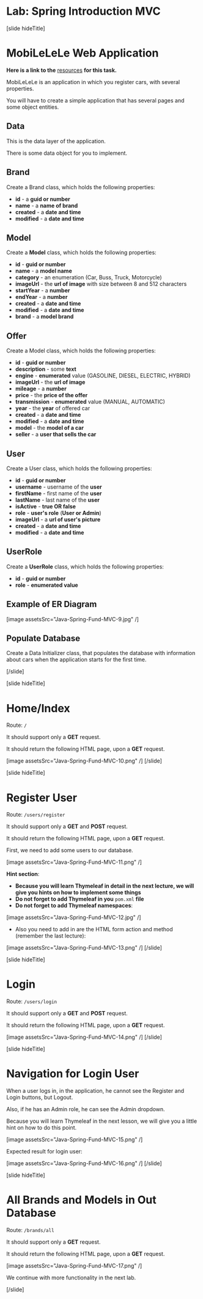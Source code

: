 # Lab: Spring Introduction MVC 

[slide hideTitle]
# MobiLeLeLe Web Application 

**Here is a link to the** [resources](https://videos.softuni.org/resources/java/Java-Spring-Fundamentals/04-Spring-Fundamentals-Spring-Introduction-MVC-Lab_MobiLeLeLe_Resources.zip) **for this task.**

MobiLeLeLe is an application in which you register cars, with several properties. 

You will have to create a simple application that has several pages and some object entities. 

## Data 

This is the data layer of the application. 

There is some data object for you to implement. 

## Brand 

Create a Brand class, which holds the following properties: 

- **id** - a **guid or number**
- **name** - a **name of brand**
- **created** - a **date and time**
- **modified** - a **date and time**     
 
## Model 

Create a **Model** class, which holds the following properties: 

- **id** - **guid or number**
- **name** - a **model name**
- **category** - an enumeration (Car, Buss, Truck, Motorcycle) 
- **imageUrl** - the **url of image** with size between 8 and 512 characters
- **startYear** - a **number**
- **endYear** - a **number**
- **created** - a **date and time**
- **modified** - a **date and time**
- **brand** - a **model brand** 

## Offer 

Create a Model class, which holds the following properties: 

- **id** - **guid or number**
- **description** - some **text**
- **engine** - **enumerated** value (GASOLINE, DIESEL, ELECTRIC, HYBRID)
- **imageUrl** - the **url of image**
- **mileage** - a **number** 
- **price** - the **price of the offer** 
- **transmission** - **enumerated** value (MANUAL, AUTOMATIC)
- **year** - the **year** of offered car
- **created** - a **date and time**
- **modified** - a **date and time**
- **model** - the **model of a car**
- **seller** - a **user that sells the car** 

## User 

Create a User class, which holds the following properties: 

- **id** - **guid or number**
- **username** -  username of the **user**
- **firstName** -  first name of the **user**
- **lastName** -  last name of the **user**
- **isActive** - **true OR false**
- **role** -  **user's role** (**User or Admin**)
- **imageUrl** - a **url of user's picture** 
- **created** - a **date and time**
- **modified** - a **date and time** 

## UserRole 

Create a **UserRole** class, which holds the following properties: 

- **id** - **guid or number**
- **role** - **enumerated value**

## Example of ER Diagram

[image assetsSrc="Java-Spring-Fund-MVC-9.jpg" /]

## Populate Database

Create a Data Initializer class, that populates the database with information about cars when the application starts for the first time.

[/slide]

[slide hideTitle]
# Home/Index

Route: `/`

It should support only a **GET** request.

It should return the following HTML page, upon a **GET** request.

[image assetsSrc="Java-Spring-Fund-MVC-10.png" /]
[/slide]

[slide hideTitle]
# Register User

Route: `/users/register`

It should support only a **GET** and **POST** request.

It should return the following HTML page, upon a **GET** request.

First, we need to add some users to our database.

[image assetsSrc="Java-Spring-Fund-MVC-11.png" /]

**Hint section**:   
- **Because you will learn Thymeleaf in detail in the next lecture, we will give you hints on how to implement some things**
- **Do not forget to add Thymeleaf in you** `pom.xml` **file**
- **Do not forget to add Thymeleaf namespaces**:

[image assetsSrc="Java-Spring-Fund-MVC-12.jpg" /]

- Also you need to add in are the HTML form action and method (remember the last lecture):

[image assetsSrc="Java-Spring-Fund-MVC-13.png" /]
[/slide]

[slide hideTitle]
# Login

Route: `/users/login`

It should support only a **GET** and **POST** request.

It should return the following HTML page, upon a **GET** request.


[image assetsSrc="Java-Spring-Fund-MVC-14.png" /]
[/slide]

[slide hideTitle]
# Navigation for Login User 

When a user logs in, in the application, he cannot see the Register and Login buttons, but Logout.

Also, if he has an Admin role, he can see the Admin dropdown.

Because you will learn Thymeleaf in the next lesson, we will give you a little hint on how to do this point.

[image assetsSrc="Java-Spring-Fund-MVC-15.png" /]

Expected result for login user:

[image assetsSrc="Java-Spring-Fund-MVC-16.png" /]
[/slide]

[slide hideTitle]
# All Brands and Models in Out Database 

Route: `/brands/all`

It should support only a **GET** request.

It should return the following HTML page, upon a **GET** request.

[image assetsSrc="Java-Spring-Fund-MVC-17.png" /]

We continue with more functionality in the next lab.

[/slide]